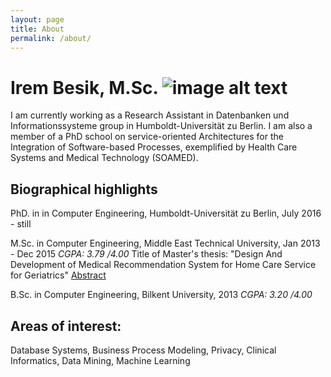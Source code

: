 ```yaml
---
layout: page
title: About
permalink: /about/
---
```


# Irem Besik, M.Sc.                     ![image alt text](https://cdn-images-1.medium.com/max/1200/0*Yl6VdkjvoIUPztXN.)

I am currently working as a Research Assistant in Datenbanken und Informationssysteme group in Humboldt-Universität zu Berlin. I am also a member of a PhD school on service-oriented Architectures for the Integration of Software-based Processes, exemplified by Health Care Systems and Medical Technology (SOAMED). 

## Biographical highlights
PhD. in in Computer Engineering, Humboldt-Universität zu Berlin, July 2016 - still

M.Sc. in Computer Engineering, Middle East Technical University, Jan 2013 - Dec 2015 
_CGPA: 3.79 /4.00_
Title of Master's thesis:
"Design And Development of Medical Recommendation System for Home Care Service for Geriatrics"
[Abstract](http://user.ceng.metu.edu.tr/~sirem/abstract.pdf)

B.Sc. in Computer Engineering, Bilkent University, 2013 
_CGPA: 3.20 /4.00_

## Areas of interest:
Database Systems, Business Process Modeling, Privacy, Clinical Informatics, Data Mining, Machine Learning
